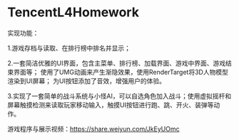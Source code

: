 # TencentL4Homework

实现功能：

1.游戏存档与读取、在排行榜中排名并显示；

2.一套简洁优雅的UI界面，包含主菜单、排行榜、加载界面、游戏中界面、游戏结束界面等；
使用了UMG动画来产生渐隐效果，使用RenderTarget将3D人物模型渲染到UI屏幕；
为UI按钮添加了音效，增强用户的体验。
 
3.实现了一套简单的战斗系统与小怪AI，可以自选角色加入战斗；使用虚拟摇杆和屏幕触摸检测来读取玩家移动输入，触摸UI按钮进行跑、跳、开火、装弹等动作。

游戏程序与展示视频：https://share.weiyun.com/JkEyUOmc

